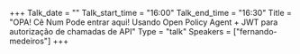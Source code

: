 +++
Talk_date = ""
Talk_start_time = "16:00"
Talk_end_time = "16:30"
Title = "OPA! Cê Num Pode entrar aqui! Usando Open Policy Agent + JWT para autorização de chamadas de API"
Type = "talk"
Speakers = ["fernando-medeiros"]
+++


